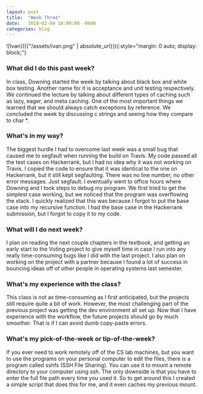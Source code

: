 ```yaml
---
layout: post
title:  "Week Three"
date:   2018-02-04 18:00:00 -0600
categories: blog
---
```

![Ivan]({{"/assets/ivan.png" | absolute_url}}){:style="margin: 0 auto; display: block;"}


<h3>What did I do this past week?</h3>
In class, Downing started the week by talking about black box and white box testing. Another name for it is acceptance and unit testing respectively. We continued the lecture by talking about different types of caching such as lazy, eager, and meta caching. One of the most important things we learned that we should always catch exceptions by reference. We concluded the week by discussing c strings and seeing how they compare to char *.

<h3>What's in my way?</h3>
The biggest hurdle I had to overcome last week was a small bug that caused me to segfault when running the build on Travis. My code passed all the test cases on Hackerrank, but I had no idea why it was not working on Travis. I copied the code to ensure that it was identical to the one on Hackerrank, but it still kept segfaulting. There was no line number, no other error messages. Just segfault. I eventually went to office hours where Downing and I took steps to debug my program. We first tried to get the simplest case working, but we noticed that the program was overflowing the stack. I quickly realized that this was because I forgot to put the base case into my recursive function. I had the base case in the Hackerrank submission, but I forgot to copy it to my code.

<h3>What will I do next week?</h3>
I plan on reading the next couple chapters in the textbook, and getting an early start to the Voting project to give myself time in case I run into any really time-consuming bugs like I did with the last project. I also plan on working on the project with a partner because I found a lot of success in bouncing ideas off of other people in operating systems last semester.

<h3>What's my experience with the class?</h3>
This class is not as time-consuming as I first anticipated, but the projects still require quite a bit of work. However, the most challenging part of the previous project was getting the dev environment all set up. Now that I have experience with the workflow, the future projects should go by much smoother. That is if I can avoid dumb copy-paste errors.

<h3>What's my pick-of-the-week or tip-of-the-week?</h3>
If you ever need to work remotely off of the CS lab machines, but you want to use the programs on your personal computer to edit the files, there is a program called sshfs (SSH File Sharing). You can use it to mount a remote directory to your computer using ssh. The only downside is that you have to enter the full file path every time you used it. So to get around this I created a simple script that does this for me, and it even caches my previous mount.
